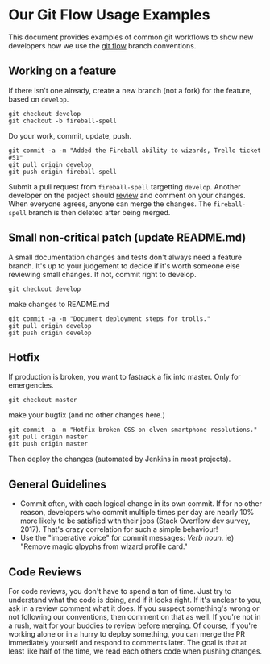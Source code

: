 # Our Git Flow Usage Examples

This document provides examples of common git workflows to show new developers how we use the [git flow](https://jeffkreeftmeijer.com/git-flow/) branch conventions.

## Working on a feature

If there isn't one already, create a new branch (not a fork) for the feature, based on `develop`.

```
git checkout develop
git checkout -b fireball-spell
```

Do your work, commit, update, push.

```
git commit -a -m "Added the Fireball ability to wizards, Trello ticket #51"
git pull origin develop
git push origin fireball-spell
```

Submit a pull request from `fireball-spell` targetting `develop`. Another developer on the project should [review](#code-reviews) and comment on your changes. When everyone agrees, anyone can merge the changes. The `fireball-spell` branch is then deleted after being merged.

## Small non-critical patch (update README.md)

A small documentation changes and tests don't always need a feature branch. It's up to your judgement to decide if it's worth someone else reviewing small changes. If not, commit right to develop.

```
git checkout develop
```

make changes to README.md

```
git commit -a -m "Document deployment steps for trolls."
git pull origin develop
git push origin develop
```

## Hotfix

If production is broken, you want to fastrack a fix into master. Only for emergencies.


```
git checkout master
```

make your bugfix (and no other changes here.)

```
git commit -a -m "Hotfix broken CSS on elven smartphone resolutions."
git pull origin master
git push origin master
```

Then deploy the changes (automated by Jenkins in most projects).

## General Guidelines

  * Commit often, with each logical change in its own commit. If for no other reason, developers who commit multiple times per day are nearly 10% more likely to be satisfied with their jobs (Stack Overflow dev survey, 2017). That's crazy correlation for such a simple behaviour!
  * Use the "imperative voice" for commit messages: *Verb* *noun*. ie) "Remove magic glpyphs from wizard profile card."
  
## Code Reviews

For code reviews, you don't have to spend a ton of time. Just try to understand what the code is doing, and if it looks right. If it's unclear to you, ask in a review comment what it does. If you suspect something's wrong or not following our conventions, then comment on that as well. If you're not in a rush, wait for your buddies to review before merging. Of course, if you're working alone or in a hurry to deploy something, you can merge the PR immediately yourself and respond to comments later. The goal is that at least like half of the time, we read each others code when pushing changes.
